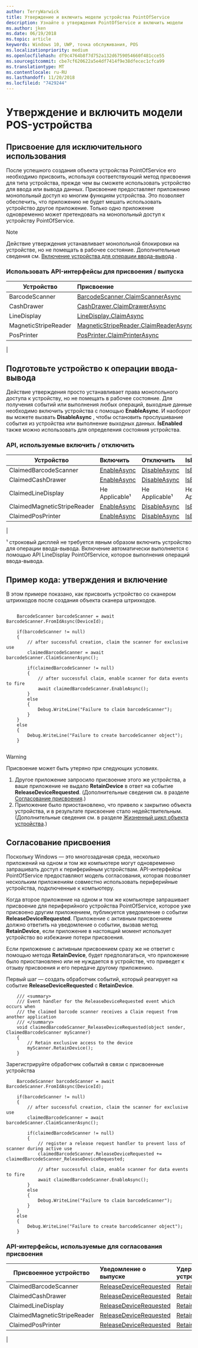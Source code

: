 ```yaml
---
author: TerryWarwick
title: Утверждение и включить модели устройства PointOfService
description: Узнайте о утверждения PointOfService и включить модели
ms.author: jken
ms.date: 06/19/2018
ms.topic: article
keywords: Windows 10, UWP, точка обслуживания, POS
ms.localizationpriority: medium
ms.openlocfilehash: df9c4764b8f7d752a132d6759054660f481cce55
ms.sourcegitcommit: cbe7cf620622a5e4df7414f9e38dfecec1cfca99
ms.translationtype: MT
ms.contentlocale: ru-RU
ms.lasthandoff: 11/20/2018
ms.locfileid: "7429244"
---
```

# <a name="point-of-service-device-claim-and-enable-model"></a>Утверждение и включить модели POS-устройства

## <a name="claiming-for-exclusive-use"></a>Присвоение для исключительного использования

После успешного создания объекта устройства PointOfService его необходимо присвоить, используя соответствующий метод присвоения для типа устройства, прежде чем вы сможете использовать устройство для ввода или вывода данных.  Присвоение предоставляет приложению монопольный доступ ко многим функциям устройства. Это позволяет обеспечить, что приложению не будет мешать использовать устройство другое приложение.  Только одно приложение одновременно может претендовать на монопольный доступ к устройству PointOfService. 

> [!Note]
> Действие утверждения устанавливает монопольной блокировки на устройстве, но не помещать в рабочее состояние.  Дополнительные сведения см. [Включение устройства для операции ввода-вывода](#Enable-device-for-I/O-operations) .

### <a name="apis-used-to-claim--release"></a>Использовать API-интерфейсы для присвоения / выпуска

|Устройство|Присвоение | Выпуск | 
|-|:-|:-|
|BarcodeScanner | [BarcodeScanner.ClaimScannerAsync](https://docs.microsoft.com/uwp/api/windows.devices.pointofservice.barcodescanner.claimscannerasync) | [ClaimedBarcodeScanner.Close](https://docs.microsoft.com/uwp/api/windows.devices.pointofservice.claimedbarcodescanner.close) |
|CashDrawer | [CashDrawer.ClaimDrawerAsync](https://docs.microsoft.com/uwp/api/windows.devices.pointofservice.cashdrawer.claimdrawerasync) | [ClaimedCashDrawer.Close](https://docs.microsoft.com/uwp/api/windows.devices.pointofservice.claimedcashdrawer.close) | 
|LineDisplay | [LineDisplay.ClaimAsync](https://docs.microsoft.com/uwp/api/windows.devices.pointofservice.linedisplay.claimasync) |  [ClaimedineDisplay.Close](https://docs.microsoft.com/uwp/api/windows.devices.pointofservice.claimedlinedisplay.close) | 
|MagneticStripeReader | [MagneticStripeReader.ClaimReaderAsync](https://docs.microsoft.com/uwp/api/windows.devices.pointofservice.magneticstripereader.claimreaderasync) |  [ClaimedMagneticStripeReader.Close](https://docs.microsoft.com/uwp/api/windows.devices.pointofservice.claimedmagneticstripereader.close) | 
|PosPrinter | [PosPrinter.ClaimPrinterAsync](https://docs.microsoft.com/uwp/api/windows.devices.pointofservice.posprinter.claimprinterasync) |  [ClaimedPosPrinter.Close](https://docs.microsoft.com/uwp/api/windows.devices.pointofservice.claimedposprinter.close) | 
 | 

## <a name="enable-device-for-io-operations"></a>Подготовьте устройство к операции ввода-вывода

Действие утверждения просто устанавливает права монопольного доступа к устройству, но не помещать в рабочее состояние.  Для получения событий или выполнения любых операций, выходные данные необходимо включить устройства с помощью **EnableAsync**.  И наоборот вы можете вызвать **DisableAsync** , чтобы остановить прослушивание события из устройства или выполнение выходных данных.  **IsEnabled** также можно использовать для определения состояния устройства.

### <a name="apis-used-enable--disable"></a>API, используемые включить / отключить

| Устройство | Включить | Отключить | IsEnabled? |
|-|:-|:-|:-|
|ClaimedBarcodeScanner | [EnableAsync](https://docs.microsoft.com/uwp/api/windows.devices.pointofservice.claimedbarcodescanner.enableasync) | [DisableAsync](https://docs.microsoft.com/uwp/api/windows.devices.pointofservice.claimedbarcodescanner.disableasync) | [IsEnabled](https://docs.microsoft.com/uwp/api/windows.devices.pointofservice.claimedbarcodescanner.isenabled) | 
|ClaimedCashDrawer | [EnableAsync](https://docs.microsoft.com/uwp/api/windows.devices.pointofservice.claimedcashdrawer.enableasync) | [DisableAsync](https://docs.microsoft.com/uwp/api/windows.devices.pointofservice.claimedcashdrawer.disableasync) | [IsEnabled](https://docs.microsoft.com/uwp/api/windows.devices.pointofservice.claimedcashdrawer.isenabled) |
|ClaimedLineDisplay | Не Applicable¹ | Не Applicable¹ | Не Applicable¹ | 
|ClaimedMagneticStripeReader | [EnableAsync](https://docs.microsoft.com/uwp/api/windows.devices.pointofservice.claimedmagneticstripereader.enableasync) | [DisableAsync](https://docs.microsoft.com/uwp/api/windows.devices.pointofservice.claimedmagneticstripereader.disableasync) | [IsEnabled](https://docs.microsoft.com/uwp/api/windows.devices.pointofservice.claimedmagneticstripereader.isenabled) |  
|ClaimedPosPrinter | [EnableAsync](https://docs.microsoft.com/uwp/api/windows.devices.pointofservice.claimedposprinter.enableasync) | [DisableAsync](https://docs.microsoft.com/uwp/api/windows.devices.pointofservice.claimedposprinter.disableasyc) | [IsEnabled](https://docs.microsoft.com/uwp/api/windows.devices.pointofservice.claimedposprinter.isenabled) |
|

¹ строковый дисплей не требуется явным образом включить устройство для операции ввода-вывода.  Включение автоматически выполняется с помощью API LineDisplay PointOfService, которое выполнения операций ввода-вывода.

## <a name="code-sample-claim-and-enable"></a>Пример кода: утверждения и включение

В этом примере показано, как присвоить устройство со сканером штрихкодов после создания объекта сканера штрихкодов.

```Csharp

    BarcodeScanner barcodeScanner = await BarcodeScanner.FromIdAsync(DeviceId);

    if(barcodeScanner != null)
    {
        // after successful creation, claim the scanner for exclusive use 
        claimedBarcodeScanner = await barcodeScanner.ClaimScannerAsync();

        if(claimedBarcodeScanner != null)
        {
            // after successful claim, enable scanner for data events to fire
            await claimedBarcodeScanner.EnableAsync();
        }
        else
        {
            Debug.WriteLine("Failure to claim barcodeScanner");
        }
    }
    else
    {
        Debug.WriteLine("Failure to create barcodeScanner object");
    }
    
```

> [!Warning]
> Присвоение может быть утеряно при следующих условиях.
> 1. Другое приложение запросило присвоение этого же устройства, а ваше приложение не выдало **RetainDevice** в ответ на событие **ReleaseDeviceRequested**.  (Дополнительные сведения см. в разделе [Согласование присвоения](#Claim-negotiation).)
> 2. Приложение было приостановлено, что привело к закрытию объекта устройства, и в результате присвоение стало недействительным. (Дополнительные сведения см. в разделе [Жизненный цикл объекта устройства](pos-basics-deviceobject.md#device-object-lifecycle).)


## <a name="claim-negotiation"></a>Согласование присвоения

Поскольку Windows — это многозадачная среда, несколько приложений на одном и том же компьютере могут одновременно запрашивать доступ к периферийным устройствам.  API-интерфейсы PointOfService предоставляют модель согласования, которая позволяет нескольким приложениям совместно использовать периферийные устройства, подключенные к компьютеру.

Когда второе приложение на одном и том же компьютере запрашивает присвоение для периферийного устройства PointOfService, которое уже присвоено другим приложением, публикуется уведомление о событии **ReleaseDeviceRequested**. Приложение с активным присвоением должно ответить на уведомление о событии, вызвав метод **RetainDevice**, если приложение в настоящий момент использует устройство во избежание потери присвоения. 

Если приложение с активным присвоением сразу же не ответит с помощью метода **RetainDevice**, будет предполагаться, что приложение было приостановлено или не нуждается в устройстве, что приведет к отзыву присвоения и его передаче другому приложению. 

Первый шаг — создать обработчик событий, который реагирует на событие **ReleaseDeviceRequested** с **RetainDevice**.  

```Csharp
    /// <summary>
    /// Event handler for the ReleaseDeviceRequested event which occurs when 
    /// the claimed barcode scanner receives a Claim request from another application
    /// </summary>
    void claimedBarcodeScanner_ReleaseDeviceRequested(object sender, ClaimedBarcodeScanner myScanner)
    {
        // Retain exclusive access to the device
        myScanner.RetainDevice();
    }
```

Зарегистрируйте обработчик событий в связи с присвоенные устройства

```Csharp
    BarcodeScanner barcodeScanner = await BarcodeScanner.FromIdAsync(DeviceId);

    if(barcodeScanner != null)
    {
        // after successful creation, claim the scanner for exclusive use 
        claimedBarcodeScanner = await barcodeScanner.ClaimScannerAsync();

        if(claimedBarcodeScanner != null)
        {
            // register a release request handler to prevent loss of scanner during active use
            claimedBarcodeScanner.ReleaseDeviceRequested += claimedBarcodeScanner_ReleaseDeviceRequested;

            // after successful claim, enable scanner for data events to fire
            await claimedBarcodeScanner.EnableAsync();          
        }
        else
        {
            Debug.WriteLine("Failure to claim barcodeScanner");
        }
    }
    else
    {
        Debug.WriteLine("Failure to create barcodeScanner object");
    }
```



### <a name="apis-used-for-claim-negotiation"></a>API-интерфейсы, используемые для согласования присвоения

|Присвоенное устройство|Уведомление о выпуске| Удержание устройства |
|-|:-|:-|
|ClaimedBarcodeScanner | [ReleaseDeviceRequested](https://docs.microsoft.com/uwp/api/windows.devices.pointofservice.claimedbarcodescanner.releasedevicerequested) | [RetainDevice](https://docs.microsoft.com/uwp/api/windows.devices.pointofservice.claimedbarcodescanner.retaindevice)
|ClaimedCashDrawer | [ReleaseDeviceRequested](https://docs.microsoft.com/uwp/api/windows.devices.pointofservice.claimedcashdrawer.releasedevicerequested) | [RetainDevice](https://docs.microsoft.com/uwp/api/windows.devices.pointofservice.claimedcashdrawer.retaindevice)
|ClaimedLineDisplay | [ReleaseDeviceRequested](https://docs.microsoft.com/uwp/api/windows.devices.pointofservice.claimedlinedisplay.releasedevicerequested) | [RetainDevice](https://docs.microsoft.com/uwp/api/windows.devices.pointofservice.claimedlinedisplay.retaindevice)
|ClaimedMagneticStripeReader | [ReleaseDeviceRequested](https://docs.microsoft.com/uwp/api/windows.devices.pointofservice.claimedmagneticstripereader.releasedevicerequested) | [RetainDevice](https://docs.microsoft.com/uwp/api/windows.devices.pointofservice.claimedlinedisplay.retaindevice)
|ClaimedPosPrinter | [ReleaseDeviceRequested](https://docs.microsoft.com/uwp/api/windows.devices.pointofservice.claimedposprinter.releasedevicerequested) | [RetainDevice](https://docs.microsoft.com/uwp/api/windows.devices.pointofservice.claimedposprinter.retaindevice)
|
